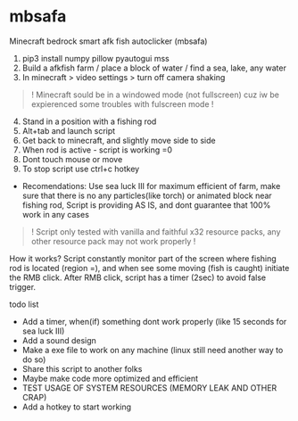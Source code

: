 # mbsafa
Minecraft bedrock smart afk fish autoclicker (mbsafa)

1. pip3 install numpy pillow pyautogui mss
2. Build a afkfish farm / place a block of water / find a sea, lake, any water
3. In minecraft > video settings > turn off camera shaking
> ! Minecraft sould be in a windowed mode (not fullscreen) cuz iw be expierenced some troubles with fulscreen mode !
4. Stand in a position with a fishing rod
5. Alt+tab and launch script
6. Get back to minecraft, and slightly move side to side
7. When rod is active - script is working =0
8. Dont touch mouse or move
9. To stop script use ctrl+c hotkey

+ Recomendations: Use sea luck III for maximum efficient of farm, make sure that there is no any particles(like torch) or animated block near fishing rod, 
Script is providing AS IS, and dont guarantee that 100% work in any cases
> ! Script only tested with vanilla and faithful x32 resource packs, any other resource pack may not work properly !

How it works?
Script constantly monitor part of the screen where fishing rod is located (region =), and when see some moving (fish is caught) initiate the RMB click. After RMB click, script has a timer (2sec) to avoid false trigger.

todo list
+ Add a timer, when(if) something dont work properly (like 15 seconds for sea luck III)
+ Add a sound design
+ Make a exe file to work on any machine (linux still need another way to do so)
+ Share this script to another folks
+ Maybe make code more optimized and efficient
+ TEST USAGE OF SYSTEM RESOURCES (MEMORY LEAK AND OTHER CRAP)
+ Add a hotkey to start working
